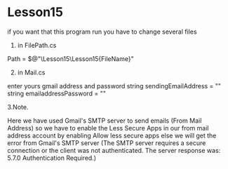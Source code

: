 # Lesson15
if you want that this program run you have to change several files 
1. in FilePath.cs

 Path = $@"<yours directory>\Lesson15\Lesson15\{FileName}"
 
2. in Mail.cs 
 
  enter yours gmail address and password 
  string sendingEmailAddress = "<yours email>"
  string emailaddressPassword = "<yours password>"
 
3.Note.
 
Here we have used Gmail's SMTP server to send emails (From Mail Address) so we have to enable 
 the Less Secure Apps in our from mail address account by enabling Allow less secure apps else
 we will get the error from Gmail's SMTP server (The SMTP server requires a secure connection 
 or the client was not authenticated. The server response was: 5.7.0 Authentication Required.)
  
  
